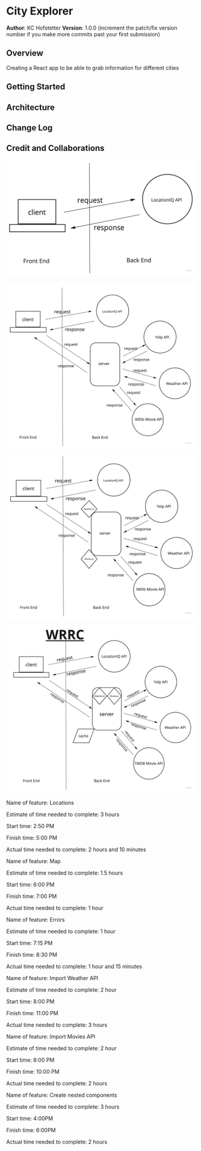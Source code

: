 # City Explorer

**Author**: KC Hofstetter
**Version**: 1.0.0 (increment the patch/fix version number if you make more commits past your first submission)

## Overview

Creating a React app to be able to grab information for different cities
<!-- Provide a high level overview of what this application is and why you are building it, beyond the fact that it's an assignment for this class. (i.e. What's your problem domain?) -->

## Getting Started
<!-- What are the steps that a user must take in order to build this app on their own machine and get it running? -->

## Architecture
<!-- Provide a detailed description of the application design. What technologies (languages, libraries, etc) you're using, and any other relevant design information. -->

## Change Log
<!-- Use this area to document the iterative changes made to your application as each feature is successfully implemented. Use time stamps. Here's an example:

01-01-2001 4:59pm - Application now has a fully-functional express server, with a GET route for the location resource. -->

## Credit and Collaborations
<!-- Give credit (and a link) to other people or resources that helped you build this application. -->

![WRRC Cycle](./img/lab06-web-request-response-cycle.jpg)

![WRRC 2](./img/WRRC2.jpeg)

![WRRC 3](./img/WRRC3.jpg)

![WRRC 4](./img/finalWRRC.jpg)

Name of feature: Locations

Estimate of time needed to complete: 3 hours

Start time: 2:50 PM

Finish time: 5:00 PM

Actual time needed to complete: 2 hours and 10 minutes

Name of feature: Map

Estimate of time needed to complete: 1.5 hours

Start time: 6:00 PM

Finish time: 7:00 PM

Actual time needed to complete: 1 hour

Name of feature: Errors

Estimate of time needed to complete: 1 hour

Start time: 7:15 PM

Finish time: 8:30 PM

Actual time needed to complete: 1 hour and 15 minutes

Name of feature: Import Weather API

Estimate of time needed to complete: 2 hour

Start time: 8:00 PM

Finish time: 11:00 PM

Actual time needed to complete: 3 hours

Name of feature: Import Movies API

Estimate of time needed to complete: 2 hour

Start time: 8:00 PM

Finish time: 10:00 PM

Actual time needed to complete: 2 hours

Name of feature: Create nested components

Estimate of time needed to complete: 3 hours

Start time: 4:00PM

Finish time: 6:00PM

Actual time needed to complete: 2 hours

